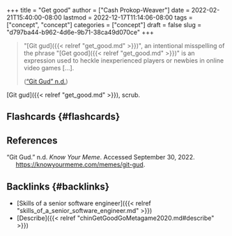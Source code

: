 +++
title = "Get good"
author = ["Cash Prokop-Weaver"]
date = 2022-02-21T15:40:00-08:00
lastmod = 2022-12-17T11:14:06-08:00
tags = ["concept", "concept"]
categories = ["concept"]
draft = false
slug = "d797ba44-b962-4d6e-9b71-38ca49d070ce"
+++

> "[Git gud]({{< relref "get_good.md" >}})", an intentional misspelling of the phrase "[Get good]({{< relref "get_good.md" >}})" is an expression used to heckle inexperienced players or newbies in online video games [...].
>
> (<a href="#citeproc_bib_item_1">“Git Gud” n.d.</a>)

[Git gud]({{< relref "get_good.md" >}}), scrub.


## Flashcards {#flashcards}

## References

<style>.csl-entry{text-indent: -1.5em; margin-left: 1.5em;}</style><div class="csl-bib-body">
  <div class="csl-entry"><a id="citeproc_bib_item_1"></a>“Git Gud.” n.d. <i>Know Your Meme</i>. Accessed September 30, 2022. <a href="https://knowyourmeme.com/memes/git-gud">https://knowyourmeme.com/memes/git-gud</a>.</div>
</div>


## Backlinks {#backlinks}

-   [Skills of a senior software engineer]({{< relref "skills_of_a_senior_software_engineer.md" >}})
-   [Describe]({{< relref "chinGetGoodGoMetagame2020.md#describe" >}})
